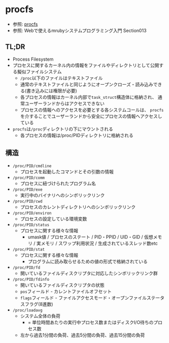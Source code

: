 # procfs
- 参照: [procfs](https://ja.wikipedia.org/wiki/Procfs)
- 参照: Webで使えるmrubyシステムプログラミング入門 Section013

## TL;DR
- Process Filesystem
- プロセスに関するカーネル内の情報をファイルやディレクトリとして公開する擬似ファイルシステム
  - `/proc`以下のファイルはテキストファイル
  - 通常のテキストファイルと同じようにオープンクローズ・読み込みできる(書き込みには権限が必要)
  - 各プロセスの情報はカーネル内部で`task_struct`構造体に格納され、
    通常ユーザーランドからはアクセスできない
  - プロセスの情報へのアクセスを必要とする各システムコールは、
    `procfs`を介することでユーザーランドから安全にプロセスの情報へアクセスしている
- `procfs`は`/proc`ディレクトリの下にマウントされる
  - 各プロセスの情報は/proc/PIDディレクトリに格納される

## 構造
- `/proc/PID/cmdline`
  - プロセスを起動したコマンドとその引数の情報
- `/proc/PID/comm`
  - プロセスに紐づけられたプログラム名
- `/proc/PID/exe`
  - 実行中のバイナリへのシンボリックリンク
- `/proc/PID/cwd`
  - プロセスのカレントディレクトリへのシンボリックリンク
- `/proc/PID/environ`
  - プロセスの設定している環境変数
- `/proc/PID/status`
  - プロセスに関する様々な情報
    - umask値 / プロセスのステート / PID・PPID / UID・GID
      / 仮想メモリ / 実メモリ / スワップ利用状況 / 生成されているスレッド数etc
- `/proc/PID/stat`
  - プロセスに関する様々な情報
    - プログラムに読み取らせるための値の形式で格納されている
- `/proc/PID/fd`
  - 開いているファイルディスクリプタに対応したシンボリックリンク群
- `/proc/PID/fdinfo`
  - 開いているファイルディスクリプタの状態
  - `pos`フィールド - カレントファイルオフセット
  - `flags`フィールド - ファイルアクセスモード・オープンファイルステータスフラグ(8進数)
- `/proc/loadavg`
  - システム全体の負荷
    - = 単位時間あたりの実行中プロセス数またはディスクI/O待ちのプロセス数
  - 左から過去1分間の負荷、過去5分間の負荷、過去15分間の負荷
